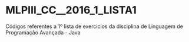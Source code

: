 # MLPIII_CC__2016_1_LISTA1
Códigos referentes a 1º lista de exercicios da disciplina de Linguagem de Programação Avançada - Java
